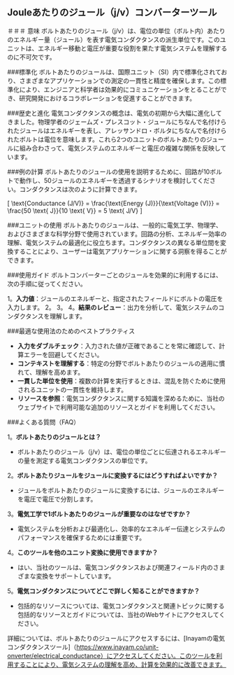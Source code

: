 ## Jouleあたりのジュール（j/v）コンバーターツール

＃＃＃ 意味
ボルトあたりのジュール（j/v）は、電位の単位（ボルト内）あたりのエネルギー量（ジュール）を表す電気コンダクタンスの派生単位です。このユニットは、エネルギー移動と電圧が重要な役割を果たす電気システムを理解するのに不可欠です。

###標準化
ボルトあたりのジュールは、国際ユニット（SI）内で標準化されており、さまざまなアプリケーションでの測定の一貫性と精度を確保します。この標準化により、エンジニアと科学者は効果的にコミュニケーションをとることができ、研究開発におけるコラボレーションを促進することができます。

###歴史と進化
電気コンダクタンスの概念は、電気の初期から大幅に進化してきました。物理学者のジェームズ・プレスコット・ジュールにちなんで名付けられたジュールはエネルギーを表し、アレッサンドロ・ボルタにちなんで名付けられたボルトは電位を意味します。これら2つのユニットのボルトあたりのジュールに組み合わさって、電気システムのエネルギーと電圧の複雑な関係を反映しています。

###例の計算
ボルトあたりのジュールの使用を説明するために、回路が10ボルトで動作し、50ジュールのエネルギーを透過するシナリオを検討してください。コンダクタンスは次のように計算できます。

\[ \text{Conductance (J/V)} = \frac{\text{Energy (J)}}{\text{Voltage (V)}} = \frac{50 \text{ J}}{10 \text{ V}} = 5 \text{ J/V} \]

###ユニットの使用
ボルトあたりのジュールは、一般的に電気工学、物理学、およびさまざまな科学分野で使用されています。回路の分析、エネルギー効率の理解、電気システムの最適化に役立ちます。コンダクタンスの異なる単位間を変換することにより、ユーザーは電気アプリケーションに関する洞察を得ることができます。

###使用ガイド
ボルトコンバーターごとのジュールを効果的に利用するには、次の手順に従ってください。

1。**入力値**：ジュールのエネルギーと、指定されたフィールドにボルトの電圧を入力します。
2。
3。
4。**結果のレビュー**：出力を分析して、電気システムのコンダクタンスを理解します。

###最適な使用法のためのベストプラクティス
-  **入力をダブルチェック**：入力された値が正確であることを常に確認して、計算エラーを回避してください。
-  **コンテキストを理解する**：特定の分野でボルトあたりのジュールの適用に慣れて、理解を高めます。
-  **一貫した単位を使用**：複数の計算を実行するときは、混乱を防ぐために使用されるユニットの一貫性を維持します。
-  **リソースを参照**：電気コンダクタンスに関する知識を深めるために、当社のウェブサイトで利用可能な追加のリソースとガイドを利用してください。

###よくある質問（FAQ）

1。**ボルトあたりのジュールとは？**
- ボルトあたりのジュール（j/v）は、電位の単位ごとに伝達されるエネルギーの量を測定する電気コンダクタンスの単位です。

2。**ボルトあたりジュールをジュールに変換するにはどうすればよいですか？**
- ジュールをボルトあたりのジュールに変換するには、ジュールのエネルギーを電圧で電圧で分割します。

3。**電気工学で1ボルトあたりのジュールが重要なのはなぜですか？**
- 電気システムを分析および最適化し、効率的なエネルギー伝達とシステムのパフォーマンスを確保するためには重要です。

4。**このツールを他のユニット変換に使用できますか？**
- はい、当社のツールは、電気コンダクタンスおよび関連フィールド内のさまざまな変換をサポートしています。

5。**電気コンダクタンスについてどこで詳しく知ることができますか？**
- 包括的なリソースについては、電気コンダクタンスと関連トピックに関する包括的なリソースとガイドについては、当社のWebサイトにアクセスしてください。

詳細については、ボルトあたりのジュールにアクセスするには、[Inayamの電気コンダクタンスツール]（https://www.inayam.co/unit-onverter/electrical_conductance）にアクセスしてください。このツールを利用することにより、電気システムの理解を高め、計算を効果的に改善できます。